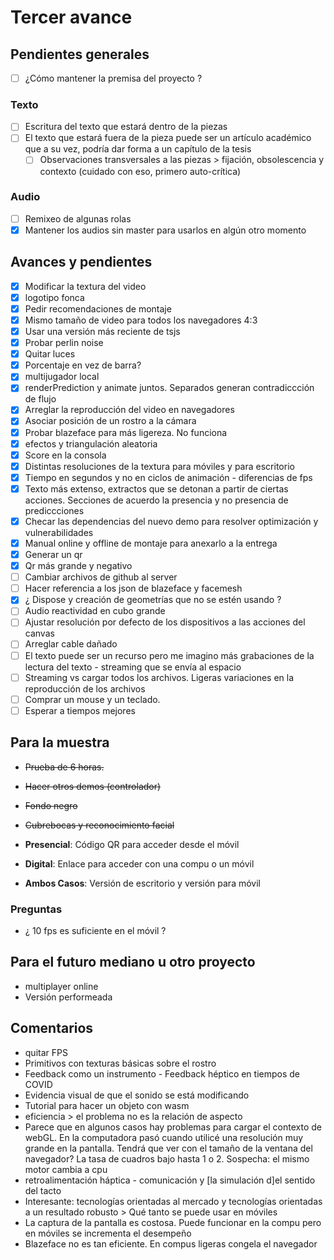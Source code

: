 # Tercer avance

## Pendientes generales

- [ ] ¿Cómo mantener la premisa del proyecto ?

### Texto

- [ ] Escritura del texto que estará dentro de la piezas
- [ ] El texto que estará fuera de la pieza puede ser un artículo académico que a su vez, podría dar forma a un capítulo de la tesis
  - [ ] Observaciones transversales a las piezas > fijación, obsolescencia y contexto (cuidado con eso, primero auto-crítica) 

### Audio

- [ ] Remixeo de algunas rolas
- [x] Mantener los audios sin master para usarlos en algún otro momento 

## Avances y pendientes 

- [x] Modificar la textura del video
- [x] logotipo fonca
- [x] Pedir recomendaciones de montaje
- [x] Mismo tamaño de video para todos los navegadores 4:3
- [x] Usar una versión más reciente de tsjs
- [x] Probar perlin noise 
- [x] Quitar luces
- [x] Porcentaje en vez de barra?
- [x] multijugador local
- [x] renderPrediction y animate juntos. Separados generan contradiccción de flujo
- [x] Arreglar la reproducción del video en navegadores
- [x] Asociar posición de un rostro a la cámara 
- [x] Probar blazeface para más ligereza. No funciona 
- [x] efectos y triangulación aleatoria
- [x] Score en la consola
- [x] Distintas resoluciones de la textura para móviles y para escritorio 
- [x] Tiempo en segundos y no en ciclos de animación - diferencias de fps
- [x] Texto más extenso, extractos que se detonan a partir de ciertas acciones. Secciones de acuerdo la presencia y no presencia de prediccciones 
- [x] Checar las dependencias del nuevo demo para resolver optimización y vulnerabilidades
- [x] Manual online y offline de montaje para anexarlo a la entrega
- [x] Generar un qr
- [x] Qr más grande y negativo 
- [ ] Cambiar archivos de github al server
- [ ] Hacer referencia a los json de blazeface y facemesh  
- [x] ¿ Dispose y creación de geometrías que no se estén usando ?
- [ ] Audio reactividad en cubo grande 
- [ ] Ajustar resolución por defecto de los dispositivos a las acciones del canvas 
- [ ] Arreglar cable dañado
- [ ] El texto puede ser un recurso pero me imagino más grabaciones de la lectura del texto - streaming que se envía al espacio 
- [ ] Streaming vs cargar todos los archivos. Ligeras variaciones en la reproducción de los archivos  
- [ ] Comprar un mouse y un teclado.
- [ ] Esperar a tiempos mejores

## Para la muestra 

- ~~Prueba de 6 horas.~~
- ~~Hacer otros demos (controlador)~~ 
- ~~Fondo negro~~
- ~~Cubrebocas y reconocimiento facial~~

- **Presencial**: Código QR para acceder desde el móvil 
- **Digital**: Enlace para acceder con una compu o un móvil 

- **Ambos Casos**: Versión de escritorio y versión para móvil 

### Preguntas 

- ¿ 10 fps es suficiente en el móvil ? 

## Para el futuro mediano u otro proyecto

- multiplayer online
- Versión performeada 

## Comentarios

- quitar FPS
- Primitivos con texturas básicas sobre el rostro
- Feedback como un instrumento - Feedback héptico en tiempos de COVID
- Evidencia visual de que el sonido se está modificando
- Tutorial para hacer un objeto con wasm
- eficiencia > el problema no es la relación de aspecto
- Parece que en algunos casos hay problemas para cargar el contexto de webGL. En la computadora pasó cuando utilicé una resolución muy grande en la pantalla. Tendrá que ver con el tamaño de la ventana del navegador? La tasa de cuadros bajo hasta 1 o 2. Sospecha: el mismo motor cambia a cpu
- retroalimentación háptica - comunicación y [la simulación d]el sentido del tacto
- Interesante: tecnologías orientadas al mercado y tecnologías orientadas a un resultado robusto > Qué tanto se puede usar en móviles
- La captura de la pantalla es costosa. Puede funcionar en la compu pero en móviles se incrementa el desempeño
- Blazeface no es tan eficiente. En compus ligeras congela el navegador 
